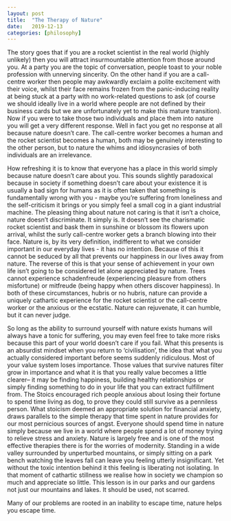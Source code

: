 ```yaml
---
layout: post
title:  "The Therapy of Nature"
date:   2019-12-13
categories: [philosophy]
---
```


The story goes that if you are a rocket scientist in the real world (highly unlikely) then you will attract insurmountable attention from those around you. At a party you are the topic of conversation, people toast to your noble profession with unnerving sincerity. On the other hand if you are a call-centre worker then people may awkwardly exclaim a polite excitement with their voice, whilst their face remains frozen from the panic-inducing reality at being stuck at a party with no work-related questions to ask (of course we should ideally live in a world where people are not defined by their business cards but we are unfortunately yet to make this mature transition). Now if you were to take those two individuals and place them into nature you will get a very different response. Well in fact you get no response at all because nature doesn’t care. The call-centre worker becomes a human and the rocket scientist becomes a human, both may be genuinely interesting to the other person, but to nature the whims and idiosyncrasies of both individuals are an irrelevance. 

How refreshing it is to know that everyone has a place in this world simply because nature doesn’t care about you. This sounds slightly paradoxical because in society if something doesn’t care about your existence it is usually a bad sign for humans as it is often taken that something is fundamentally wrong with you - maybe you’re suffering from loneliness and the self-criticism it brings or you simply feel a small cog in a giant industrial machine. The pleasing thing about nature not caring is that it isn’t a choice, nature doesn’t discriminate. It simply is. It doesn’t see the charismatic rocket scientist and bask them in sunshine or blossom its flowers upon arrival, whilst the surly call-centre worker gets a branch blowing into their face. Nature is, by its very definition, indifferent to what we consider important in our everyday lives - it has no intention. Because of this it cannot be seduced by all that prevents our happiness in our lives away from nature. The reverse of this is that your sense of achievement in your own life isn’t going to be considered let alone appreciated by nature. Trees cannot experience schadenfreude (experiencing pleasure from others misfortune) or mitfreude (being happy when others discover happiness). In both of these circumstances, hubris or no hubris, nature can provide a uniquely cathartic experience for the rocket scientist or the call-centre worker or the anxious or the ecstatic. Nature can rejuvenate, it can humble, but it can never judge. 

So long as the ability to surround yourself with nature exists humans will always have a tonic for suffering, you may even feel free to take more risks because this part of your world doesn’t care if you fail. What this presents is an absurdist mindset when you return to ‘civilisation’, the idea that what you actually considered important before seems suddenly ridiculous. Most of your value system loses importance. Those values that survive natures filter grow in importance and what it is that you really value becomes a little clearer– it may be finding happiness, building healthy relationships or simply finding something to do in your life that you can extract fulfillment from. The Stoics encouraged rich people anxious about losing their fortune to spend time living as dog, to prove they could still survive as a penniless person. What stoicism deemed an appropriate solution for financial anxiety, draws parallels to the simple therapy that time spent in nature provides for our most pernicious sources of angst. Everyone should spend time in nature simply because we live in a world where people spend a lot of money trying to relieve stress and anxiety. Nature is largely free and is one of the most effective therapies there is for the worries of modernity. Standing in a wide valley surrounded by unperturbed mountains, or simply sitting on a park bench watching the leaves fall can leave you feeling utterly insignificant. Yet without the toxic intention behind it this feeling is liberating not isolating. In that moment of cathartic stillness we realise how in society we champion so much and appreciate so little. This lesson is in our parks and our gardens not just our mountains and lakes. It should be used, not scarred. 

Many of our problems are rooted in an inability to escape time, nature helps you escape time. 
